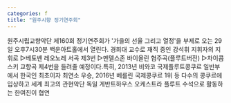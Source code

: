 ```yaml
---
categories: f
title: "원주시향 정기연주회"
---
```

원주시립교향악단 제160회 정기연주회가 &#39;가을의 선율 그리고 열정&#39;을 부제로 오는 29일 오후7시30분 백운아트홀에서 열린다. 경희대 교수로 재직 중인 강석휘 지휘자의 지휘로 ▷베토벤 레오노레 서곡 제3번 ▷멘델스존 바이올린 협주곡(플루트버전) ▷차이콥스키 교향곡 제4번을 들려줄 예정이다.특히, 2013년 비와코 국제플루트콩쿠르 일반부에서 한국인 최초이자 최연소 우승, 2016년 베를린 국제콩쿠르 1위 등 다수의 콩쿠르에 입상하고 세계 최고의 관현악단 독일 게반트하우스 오케스트라 플루트 수석으로 활동하는 한여진이 협연